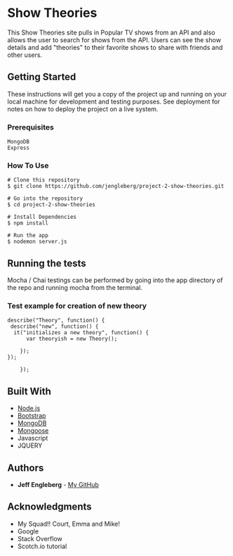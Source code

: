 # Show Theories

This Show Theories site pulls in Popular TV shows from an API and also allows the user to search for shows from the API.  Users can see the show details and add "theories" to their favorite shows to share with friends and other users.  

## Getting Started

These instructions will get you a copy of the project up and running on your local machine for development and testing purposes. See deployment for notes on how to deploy the project on a live system.

### Prerequisites

```
MongoDB
Express
```

### How To Use

```
# Clone this repository
$ git clone https://github.com/jengleberg/project-2-show-theories.git

# Go into the repository
$ cd project-2-show-theories

# Install Dependencies
$ npm install

# Run the app
$ nodemon server.js
```

## Running the tests

Mocha / Chai testings can be performed by going into the app directory of the repo and running mocha from the terminal.

### Test example for creation of new theory

```
describe("Theory", function() {
 describe("new", function() {
  it("initializes a new theory", function() {
      var theoryish = new Theory();

    });
});
       
    });
```

## Built With

* [Node.js](https://nodejs.org/en/)
* [Bootstrap](http://getbootstrap.com/) 
* [MongoDB](https://www.mongodb.com/)
* [Mongoose](https://www.npmjs.com/package/mongoose)
* Javascript
* JQUERY

 

## Authors

* **Jeff Engleberg** - [My GitHub](https://github.com/jengleberg)


## Acknowledgments

* My Squad!!  Court, Emma and Mike!
* Google
* Stack Overflow
* Scotch.io tutorial
